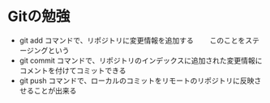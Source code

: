 # Gitの勉強

- git add コマンドで、リポジトリに変更情報を追加する
　　このことをステージングという
- git commit コマンドで、リポジトリのインデックスに追加された変更情報にコメントを付けてコミットできる
- git push コマンドで、ローカルのコミットをリモートのリポジトリに反映させることが出来る
